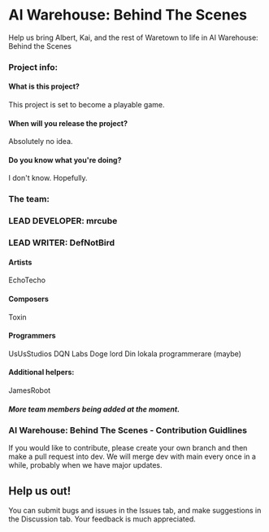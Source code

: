 
# AI Warehouse: Behind The Scenes
Help us bring Albert, Kai, and the rest of Waretown to life in AI Warehouse: Behind the Scenes

### Project info:

#### What is this project?
This project is set to become a playable game.

#### When will you release the project?
Absolutely no idea.

#### Do you know what you're doing?
I don't know. Hopefully.

### The team:

### LEAD DEVELOPER: mrcube
### LEAD WRITER: DefNotBird

#### Artists
EchoTecho

#### Composers
Toxin

#### Programmers
UsUsStudios
DQN Labs
Doge lord
Din lokala programmerare (maybe)

#### Additional helpers:
JamesRobot

##### More team members being added at the moment.


### AI Warehouse: Behind The Scenes - Contribution Guidlines
If you would like to contribute, please create your own branch and then make a pull request into dev. We will merge dev with main every once in a while, probably when we have major updates.

## Help us out! 
You can submit bugs and issues in the Issues tab, and make suggestions in the Discussion tab.
Your feedback is much appreciated.










